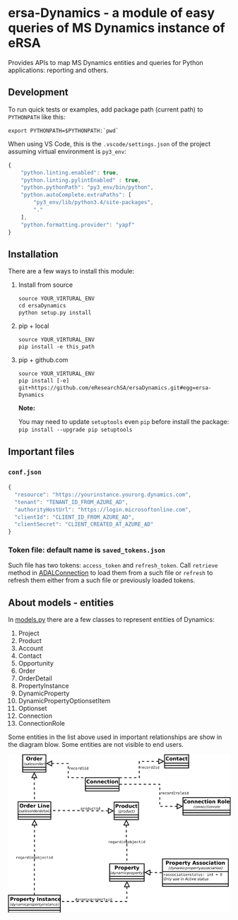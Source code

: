 # ersa-Dynamics - a module of easy queries of MS Dynamics instance of eRSA

Provides APIs to map MS Dynamics entities and queries for Python applications: reporting and others.

## Development
To run quick tests or examples, add package path (current path) to `PYTHONPATH` like this:

```shell
export PYTHONPATH=$PYTHONPATH:`pwd`
```

When using VS Code, this is the `.vscode/settings.json` of the project assuming	 virtual environment is `py3_env`:

```JavaScript
{
    "python.linting.enabled": true,
    "python.linting.pylintEnabled" : true,
    "python.pythonPath": "py3_env/bin/python",
    "python.autoComplete.extraPaths": [
        "py3_env/lib/python3.4/site-packages",
        "."
    ],
    "python.formatting.provider": "yapf"
}
```

## Installation
There are a few ways to install this module:

1. Install from source
    ```
    source YOUR_VIRTURAL_ENV
    cd ersaDynamics
    python setup.py install
    ```
1. pip + local
    ```shell
    source YOUR_VIRTURAL_ENV
    pip install -e this_path
    ```
1. pip + github.com
    ```shell
    source YOUR_VIRTURAL_ENV
    pip install [-e] git+https://github.com/eResearchSA/ersaDynamics.git#egg=ersa-Dynamics
    ```

    **Note:**

    You may need to update `setuptools` even `pip` before install the package:
    `pip install --upgrade pip setuptools`

## Important files
### `conf.json`

```javascript
{
  "resource": "https://yourinstance.yourorg.dynamics.com",
  "tenant": "TENANT_ID_FROM_AZURE_AD",
  "authorityHostUrl": "https://login.microsoftonline.com",
  "clientId": "CLIENT_ID_FROM_AZURE_AD",
  "clientSecret": "CLIENT_CREATED_AT_AZURE_AD"
}
```

### Token file: default name is `saved_tokens.json`

Such file has two tokens: `access_token` and `refresh_token`. Call `retrieve` method in [ADALConnection](edynam/connection.py)
to load them from a such file or `refresh` to refresh them either from a such file or previously loaded
tokens.

## About models - entities

In [models.py](edynam/models.py) there are a few classes to represent entities of Dynamics:

1. Project
1. Product
1. Account
1. Contact
1. Opportunity
1. Order
1. OrderDetail
1. PropertyInstance
1. DynamicProperty
1. DynamicPropertyOptionsetItem
1. Optionset
1. Connection
1. ConnectionRole

Some entities in the list above used in important relationships are show in the diagram blow. Some entities are not visible to end users.

![order and related entities](./order.svg)
